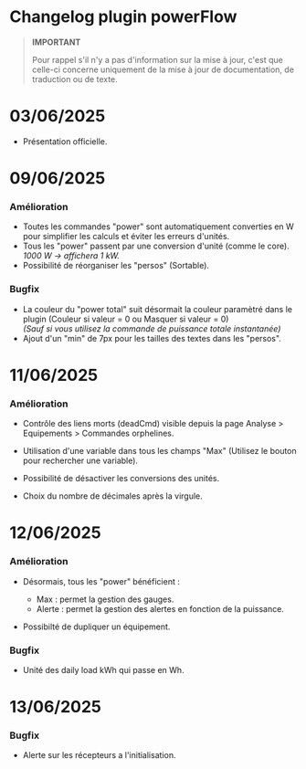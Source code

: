 # Changelog plugin powerFlow

>**IMPORTANT**
>
>Pour rappel s'il n'y a pas d'information sur la mise à jour, c'est que celle-ci concerne uniquement de la mise à jour de documentation, de traduction ou de texte.

# 03/06/2025

- Présentation officielle.

# 09/06/2025

### Amélioration

- Toutes les commandes "power" sont automatiquement converties en W pour simplifier les calculs et éviter les erreurs d'unités.
- Tous les "power" passent par une conversion d'unité (comme le core).<br><i>1000 W -> affichera 1 kW.</i>
- Possibilité de réorganiser les "persos" (Sortable).

### Bugfix

- La couleur du "power total" suit désormait la couleur paramètré dans le plugin (Couleur si valeur = 0 ou Masquer si valeur = 0)<br>
<i>(Sauf si vous utilisez la commande de puissance totale instantanée)</i>
- Ajout d'un "min" de 7px pour les tailles des textes dans les "persos".

# 11/06/2025

### Amélioration

- Contrôle des liens morts (deadCmd) visible depuis la page Analyse > Equipements > Commandes orphelines.

- Utilisation d'une variable dans tous les champs "Max"  (Utilisez le bouton pour rechercher une variable).

- Possibilité de désactiver les conversions des unités.

- Choix du nombre de décimales après la virgule.

# 12/06/2025

### Amélioration

- Désormais, tous les "power" bénéficient :
  - Max : permet la gestion des gauges.
  - Alerte : permet la gestion des alertes en fonction de la puissance.

- Possibilté de dupliquer un équipement.

### Bugfix

  - Unité des daily load kWh qui passe en Wh.

# 13/06/2025

### Bugfix

  - Alerte sur les récepteurs a l'initialisation.

